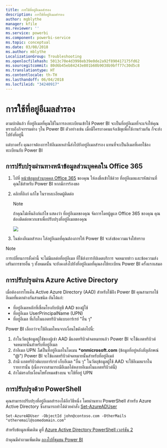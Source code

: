 ```yaml
---
title: การใช้ที่อยู่อีเมลสำรอง
description: การใช้ที่อยู่อีเมลสำรอง
author: mgblythe
manager: kfile
ms.reviewer: ''
ms.service: powerbi
ms.component: powerbi-service
ms.topic: conceptual
ms.date: 03/08/2018
ms.author: mblythe
LocalizationGroup: Troubleshooting
ms.openlocfilehash: 5013c70e4d3998eb39e0de2a92f890417175fd62
ms.sourcegitcommit: 80d6b45eb84243e801b60b9038b9bff77c30d5c8
ms.translationtype: HT
ms.contentlocale: th-TH
ms.lasthandoff: 06/04/2018
ms.locfileid: "34240917"
---
```

# <a name="using-an-alternate-email-address"></a>การใช้ที่อยู่อีเมลสำรอง
ตามปกติแล้ว ที่อยู่อีเมลที่คุณใช้ในการลงทะเบียนเข้าใช้ Power BI จะเป็นที่อยู่อีเมลที่จะแจ้งให้คุณทราบถึงกิจกรรมต่าง ๆใน Power BI  ตัวอย่างเช่น เมื่อมีใครบางคนแจ้งเชิญเพื่อใช้งานร่วมกัน ก็จะส่งไปยังที่อยู่นี้

แต่บางครั้ง คุณอาจต้องการให้อีเมลเหล่านี้ส่งไปยังอยู่อีเมลสำรอง แทนที่จะเป็นอีเมลที่เคยใช้ลงทะเบียนกับ Power BI

## <a name="updating-through-office-365-personal-info-page"></a>การปรับปรุงผ่านทางหน้าข้อมูลส่วนบุคคลใน Office 365
1. ไปที่ [หน้าข้อมูลส่วนบุคคล Office 365](https://portal.office.com/account/#personalinfo) ของคุณ  ให้ลงชื่อเข้าใช้ด้วย ที่อยู่อีเมลและรหัสผ่านที่คุณใช้สำหรับ Power BI หากมีการร้องขอ
2. คลิกที่ลิงก์ แก้ไข ในรายละเอียดผู้ติดต่อ  
   
   > [!NOTE]
   > ถ้าคุณไม่เห็นลิงก์แก้ไข แสดงว่า ที่อยู่อีเมลของคุณ จัดการโดยผู้ดูแล Office 365 ของคุณ คุณต้องติดต่อพวกเขาเพื่อปรับปรุงที่อยู่อีเมลของคุณ
   > 
   > 
   
   ![](media/service-admin-alternate-email-address-for-power-bi/contact-details.png)
3. ในช่องอีเมลสำรอง ใส่อยู่อีเมลที่คุณต้องการให้ Power BI จะส่งข้อความแจ้งให้ทราบ

> [!NOTE]
> การเปลี่ยนการตั้งค่านี้ จะไม่มีผลต่อที่อยู่อีเมล ที่ใช้ส่งการอัปเดตบริการ จดหมายข่าว และข้อความส่งเสริมการขายอื่น ๆ  ทั้งหมดนั้น จะยังคงส่งไปยังที่อยู่อีเมลที่คุณลงใช้ทะเบียน Power BI ครั้งแรกเสมอ
> 
> 

## <a name="updating-through-azure-active-directory"></a>การปรับปรุงผ่าน Azure Active Directory
เมื่อต้องการโทเค็น Active Azure Directory (AAD) สำหรับใช้ฝัง Power BI คุณสามารถใช้อีเมลที่แตกต่างกันสามชนิด อันได้แก่:

* ที่อยู่อีเมลหลักที่เชื่อมโยงกับบัญชี AAD ของผู้ใช้
* ที่อยู่อีเมล UserPrincipalName (UPN)
* ที่อยู่อีเมล ที่เก็บในแอตทริบิวต์แบบอาร์เรย์ "อื่น ๆ"

Power BI เลือกว่าจะใช้อีเมลไหนจากเงื่อนไขดังต่อไปนี้:
1.  ถ้าในวัตถุข้อมูลผู้ใช้ของผู้เช่า AAD มีแอตทริบิวต์จดหมายแล้ว Power BI จะใช้แอตทริบิวต์จดหมายนั้นสำหรับที่อยู่อีเมล
2.  ถ้าอีเมล UPN *ไม่*เป็นที่อยู่อีเมลในโดเมน  **\*onmicrosoft.com** (ข้อมูลที่อยู่หลังสัญลักษณ์ "\@") Power BI จะใช้แอตทริบิวต์จดหมายนั้นสำหรับที่อยู่อีเมล์
3.  ถ้ามี แอตทริบิวต์แบบอาร์เรย์ เก็บอีเมล "อื่น ๆ" ในวัตถุข้อมูลผู้ใช้ AAD จะใช้อีเมลแรกในรายการนั้น (เนื่องจากสามารถมีอีเมลได้หลายอีเมลในแอตทริบิวต์นี้)
4. ถ้าไม่ตรงกับเงื่อนไขทั้งหมดข้างบน จะใช้ที่อยู่ UPN

## <a name="updating-with-powershell"></a>การปรับปรุงด้วย PowerShell
คุณสามารถปรับปรุงที่อยู่อีเมลสำรองได้อีกวิธีหนึ่ง โดยผ่านทาง PowerShell สำหรับ Azure Active Directory ซึ่งสามารถทำได้ด้วยคำสั่ง [Set-AzureADUser](https://docs.microsoft.com/powershell/module/azuread/set-azureaduser)

```
Set-AzureADUser -ObjectId john@contoso.com -OtherMails "otheremail@somedomain.com"
```

สำหรับข้อมูลเพิ่มเติม ดูที่ [Azure Active Directory PowerShell เวอร์ชัน 2](https://docs.microsoft.com/powershell/azure/active-directory/install-adv2)

ถ้าคุณมีคำถามเพิ่มเติม [ลองไปที่ชุมชน Power BI](http://community.powerbi.com/)

